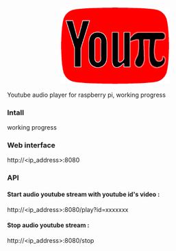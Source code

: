 <p align="center">
<img src="https://github.com/Dofyx/YouPi/blob/main/webflask/templates/youpi.png" style="width: 50%; height: 50%"/>
</p>
  
Youtube audio player for raspberry pi, working progress

### Intall
working progress

### Web interface
http://<ip_address>:8080

### API

#### Start audio youtube stream with youtube id's video :
http://<ip_address>:8080/play?id=xxxxxxx


#### Stop audio youtube stream :
http://<ip_address>:8080/stop
